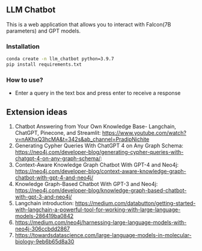 ## LLM Chatbot
This is a web application that allows you to interact with Falcon(7B parameters) and GPT models. 

### Installation
```bash
conda create -n llm_chatbot python=3.9.7
pip install requirements.txt
```

### How to use?
- Enter a query in the text box and press enter to receive a response


## Extension ideas
1. Chatbot Answering from Your Own Knowledge Base- Langchain, ChatGPT, Pinecone, and Streamlit: https://www.youtube.com/watch?v=nAKhxQ3hcMA&t=342s&ab_channel=PradipNichite
2. Generating Cypher Queries With ChatGPT 4 on Any Graph Schema: https://neo4j.com/developer-blog/generating-cypher-queries-with-chatgpt-4-on-any-graph-schema/: 
3. Context-Aware Knowledge Graph Chatbot With GPT-4 and Neo4j: https://neo4j.com/developer-blog/context-aware-knowledge-graph-chatbot-with-gpt-4-and-neo4j/
4. Knowledge Graph-Based Chatbot With GPT-3 and Neo4j: https://neo4j.com/developer-blog/knowledge-graph-based-chatbot-with-gpt-3-and-neo4j/
5. Langchain introduction: https://medium.com/databutton/getting-started-with-langchain-a-powerful-tool-for-working-with-large-language-models-286419ba0842
6. https://medium.com/neo4j/harnessing-large-language-models-with-neo4j-306ccbdd2867
7. https://towardsdatascience.com/large-language-models-in-molecular-biology-9eb6b65d8a30
